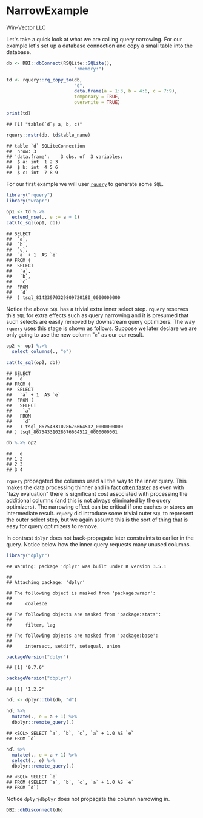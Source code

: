 NarrowExample
================
Win-Vector LLC

<!-- NarrowExample.md is generated from NarrowExample.Rmd. Please edit that file -->
Let's take a quick look at what we are calling query narrowing. For our example let's set up a database connection and copy a small table into the database.

``` r
db <- DBI::dbConnect(RSQLite::SQLite(),
                         ":memory:")

td <- rquery::rq_copy_to(db, 
                         "d", 
                         data.frame(a = 1:3, b = 4:6, c = 7:9),
                         temporary = TRUE,
                         overwrite = TRUE)

print(td)
```

    ## [1] "table(`d`; a, b, c)"

``` r
rquery::rstr(db, td$table_name)
```

    ## table `d` SQLiteConnection 
    ##  nrow: 3 
    ## 'data.frame':    3 obs. of  3 variables:
    ##  $ a: int  1 2 3
    ##  $ b: int  4 5 6
    ##  $ c: int  7 8 9

For our first example we will user [`rquery`](https://github.com/WinVector/rquery) to generate some `SQL`.

``` r
library("rquery")
library("wrapr")

op1 <- td %.>% 
  extend_nse(., e := a + 1)
cat(to_sql(op1, db))
```

    ## SELECT
    ##  `a`,
    ##  `b`,
    ##  `c`,
    ##  `a` + 1  AS `e`
    ## FROM (
    ##  SELECT
    ##   `a`,
    ##   `b`,
    ##   `c`
    ##  FROM
    ##   `d`
    ##  ) tsql_81423970329809720180_0000000000

Notice the above `SQL` has a trivial extra inner select step. `rquery` reserves this `SQL` for extra effects such as query narrowing and it is presumed that such selects are easily removed by downstream query optimizers. The way `rquery` uses this stage is shown as follows. Suppose we later declare we are only going to use the new column "`e`" as our our result.

``` r
op2 <- op1 %.>% 
  select_columns(., "e")

cat(to_sql(op2, db))
```

    ## SELECT
    ##  `e`
    ## FROM (
    ##  SELECT
    ##   `a` + 1  AS `e`
    ##  FROM (
    ##   SELECT
    ##    `a`
    ##   FROM
    ##    `d`
    ##   ) tsql_86754331028676664512_0000000000
    ## ) tsql_86754331028676664512_0000000001

``` r
db %.>% op2
```

    ##   e
    ## 1 2
    ## 2 3
    ## 3 4

`rquery` propagated the columns used all the way to the inner query. This makes the data processing thinner and in fact [often faster](https://github.com/WinVector/rquery/blob/master/extras/NarrowEffectSpark.md) as even with "lazy evaluation" there is significant cost associated with processing the additional columns (and this is not always eliminated by the query optimizers). The narrowing effect can be critical if one caches or stores an intermediate result. `rquery` did introduce some trivial outer `SQL` to represent the outer select step, but we again assume this is the sort of thing that is easy for query optimizers to remove.

In contrast `dplyr` does not back-propagate later constraints to earlier in the query. Notice below how the inner query requests many unused columns.

``` r
library("dplyr")
```

    ## Warning: package 'dplyr' was built under R version 3.5.1

    ## 
    ## Attaching package: 'dplyr'

    ## The following object is masked from 'package:wrapr':
    ## 
    ##     coalesce

    ## The following objects are masked from 'package:stats':
    ## 
    ##     filter, lag

    ## The following objects are masked from 'package:base':
    ## 
    ##     intersect, setdiff, setequal, union

``` r
packageVersion("dplyr")
```

    ## [1] '0.7.6'

``` r
packageVersion("dbplyr")
```

    ## [1] '1.2.2'

``` r
hdl <- dplyr::tbl(db, "d")

hdl %>%
  mutate(., e = a + 1) %>%
  dbplyr::remote_query(.)
```

    ## <SQL> SELECT `a`, `b`, `c`, `a` + 1.0 AS `e`
    ## FROM `d`

``` r
hdl %>%
  mutate(., e = a + 1) %>%
  select(., e) %>%
  dbplyr::remote_query(.)
```

    ## <SQL> SELECT `e`
    ## FROM (SELECT `a`, `b`, `c`, `a` + 1.0 AS `e`
    ## FROM `d`)

Notice `dplyr`/`dbplyr` does not propagate the column narrowing in.

``` r
DBI::dbDisconnect(db)
```
